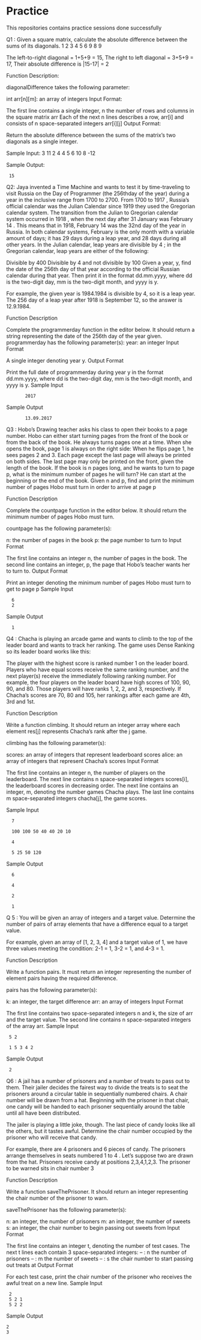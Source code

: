 # Practice
This repositories contains practice sessions done successfully

Q1 : 
Given a square matrix, calculate the absolute difference between the sums of its diagonals.
                                        1 2 3
                                        4 5 6
                                        9 8 9
                                        
The left-to-right diagonal = 1+5+9 = 15, The right to left diagonal = 3+5+9 = 17, Their absolute difference is |15-17| = 2


                                        
Function Description:

diagonalDifference takes the following parameter:

int arr[n][m]: an array of integers
Input Format:

The first line contains a single integer, n the number of rows and columns in the square matrix arr Each of the next n lines describes a row, arr[i] and consists of n space-separated integers arr[i][j]
Output Format:

Return the absolute difference between the sums of the matrix’s two diagonals as a single integer.
 

Sample Input:
     3
     11 2 4
     4 5 6
     10 8 -12

Sample Output:

     15
   
   
Q2:
Jaya invented a Time Machine and wants to test it by time-traveling to visit Russia on the Day of Programmer (the 256thday of the year) during a year in the inclusive range from 1700 to 2700. From 1700 to 1917 , Russia’s official calendar was the Julian Calendar since 1919 they used the Gregorian calendar system. The transition from the Julian to Gregorian calendar system occurred in 1918 , when the next day after 31 January was February 14 . This means that in 1918, February 14 was the 32nd day of the year in Russia. In both calendar systems, February is the only month with a variable amount of days; it has 29 days during a leap year, and 28 days during all other years. In the Julian calendar, leap years are divisible by 4 ; in the Gregorian calendar, leap years are either of the following:

Divisible by 400
Divisible by 4 and not divisible by 100
Given a year, y, find the date of the 256th day of that year according to the official Russian calendar during that year. Then print it in the format dd.mm.yyyy, where dd is the two-digit day, mm is the two-digit month, and yyyy is y.

For example, the given year is 1984.1984 is divisible by 4, so it is a leap year. The 256 day of a leap year after 1918 is September 12, so the answer is 12.9.1984. 

Function Description

Complete the programmerday function in the editor below. It should return a string representing the date of the 256th day of the year given.
programmerday has the following parameter(s):
year: an integer 
Input Format

A single integer denoting year y.
Output Format

Print the full date of programmerday during year y in the format dd.mm.yyyy, where dd is the two-digit day, mm is the two-digit month, and yyyy is y.
Sample Input

           2017

Sample Output

           13.09.2017



Q3 :
Hobo’s Drawing teacher asks his class to open their books to a page number. Hobo can either start turning pages from the front of the book or from the back of the book. He always turns pages one at a time. When she opens the book, page 1 is always on the right side: When he flips page 1, he sees pages 2 and 3. Each page except the last page will always be printed on both sides. The last page may only be printed on the front, given the length of the book. If the book is n pages long, and he wants to turn to page p, what is the minimum number of pages he will turn? He can start at the beginning or the end of the book. Given n and p, find and print the minimum number of pages Hobo must turn in order to arrive at page p

Function Description

Complete the countpage function in the editor below. It should return the minimum number of pages Hobo must turn.

countpage has the following parameter(s):

n: the number of pages in the book
p: the page number to turn to
Input Format

The first line contains an integer n, the number of pages in the book.
The second line contains an integer, p, the page that Hobo’s teacher wants her to turn to.
Output Format

Print an integer denoting the minimum number of pages Hobo must turn to get to page p
Sample Input 

      6
      2

Sample Output 

      1




Q4 :
Chacha is playing an arcade game and wants to climb to the top of the leader board and wants to track her ranking. The game uses Dense Ranking so its leader board works like this:

The player with the highest score is ranked number 1 on the leader board.
Players who have equal scores receive the same ranking number, and the next player(s) receive the immediately following ranking number.
For example, the four players on the leader board have high scores of 100, 90, 90, and 80. Those players will have ranks 1, 2, 2, and 3, respectively. If Chacha’s scores are 70, 80 and 105, her rankings after each game are 4th, 3rd and 1st.

Function Description

Write a function climbing. It should return an integer array where each element res[j] represents Chacha’s rank after the j game.

climbing has the following parameter(s):

scores: an array of integers that represent leaderboard scores
alice: an array of integers that represent Chacha’s scores
Input Format

The first line contains an integer n, the number of players on the leaderboard.
The next line contains n space-separated integers scores[i], the leaderboard scores in decreasing order.
The next line contains an integer, m, denoting the number games Chacha plays.
The last line contains m space-separated integers chacha[j], the game scores.
 

Sample Input

      7

      100 100 50 40 40 20 10

      4

      5 25 50 120

Sample Output

      6

      4

      2

      1
  
 
 
Q 5 :
You will be given an array of integers and a target value. Determine the number of pairs of array elements that have a difference equal to a target value.

For example, given an array of [1, 2, 3, 4] and a target value of 1, we have three values meeting the condition: 2-1 = 1, 3-2 = 1, and 4-3 = 1.

Function Description

Write a function pairs. It must return an integer representing the number of element pairs having the required difference.

pairs has the following parameter(s):

k: an integer, the target difference
arr: an array of integers
Input Format

The first line contains two space-separated integers n and k, the size of arr and the target value.
The second line contains n space-separated integers of the array arr.
Sample Input

     5 2

     1 5 3 4 2 

Sample Output

     2
     
     
Q6 :
A jail has a number of prisoners and a number of treats to pass out to them. Their jailer decides the fairest way to divide the treats is to seat the prisoners around a circular table in sequentially numbered chairs. A chair number will be drawn from a hat. Beginning with the prisoner in that chair, one candy will be handed to each prisoner sequentially around the table until all have been distributed.

The jailer is playing a little joke, though. The last piece of candy looks like all the others, but it tastes awful. Determine the chair number occupied by the prisoner who will receive that candy.

For example, there are 4 prisoners and 6 pieces of candy. The prisoners arrange themselves in seats numbered 1 to 4 . Let’s suppose two are drawn from the hat. Prisoners receive candy at positions 2,3,4,1,2,3. The prisoner to be warned sits in chair number 3

Function Description

Write a function saveThePrisoner. It should return an integer representing the chair number of the prisoner to warn.

saveThePrisoner has the following parameter(s):

n: an integer, the number of prisoners
m: an integer, the number of sweets
s: an integer, the chair number to begin passing out sweets from
Input Format

The first line contains an integer t, denoting the number of test cases.
The next t lines each contain 3 space-separated integers:
– : n the number of prisoners
– : m the number of sweets
– : s the chair number to start passing out treats at 
Output Format

For each test case, print the chair number of the prisoner who receives the awful treat on a new line.
Sample Input 

     2
     5 2 1
     5 2 2

Sample Output

    2
    3
